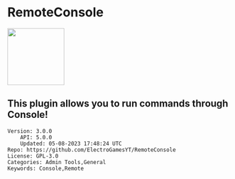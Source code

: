 # RemoteConsole
<img src="https://raw.githubusercontent.com/ElectroGamesYT/RemoteConsole/509e1adf58b8e8e86e1394cc198eac772e8a9b4c/icon.png" width="128" height="128" />

## This plugin allows you to run commands through Console!
```properties
Version: 3.0.0
    API: 5.0.0
    Updated: 05-08-2023 17:48:24 UTC
Repo: https://github.com/ElectroGamesYT/RemoteConsole
License: GPL-3.0
Categories: Admin Tools,General
Keywords: Console,Remote
```